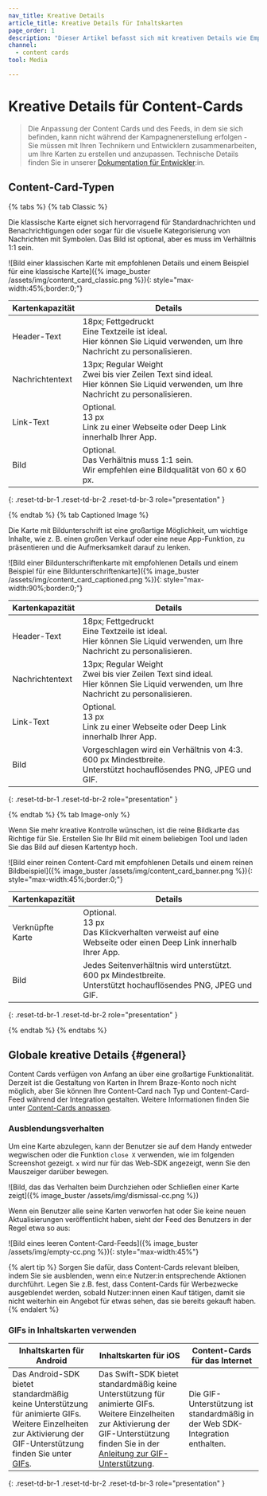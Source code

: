 ```yaml
---
nav_title: Kreative Details
article_title: Kreative Details für Inhaltskarten
page_order: 1
description: "Dieser Artikel befasst sich mit kreativen Details wie Empfehlungen für die Bildgröße und das Verhalten bei der Entlassung aus den drei Content-Card-Standardtypen."
channel:
  - content cards
tool: Media

---
```


# Kreative Details für Content-Cards

> Die Anpassung der Content Cards und des Feeds, in dem sie sich befinden, kann nicht während der Kampagnenerstellung erfolgen - Sie müssen mit Ihren Technikern und Entwicklern zusammenarbeiten, um Ihre Karten zu erstellen und anzupassen. Technische Details finden Sie in unserer [Dokumentation für Entwickler]({{site.baseurl}}/developer_guide/getting_started/customization_overview):in.

## Content-Card-Typen

{% tabs %}
{% tab Classic %}

Die klassische Karte eignet sich hervorragend für Standardnachrichten und Benachrichtigungen oder sogar für die visuelle Kategorisierung von Nachrichten mit Symbolen. Das Bild ist optional, aber es muss im Verhältnis 1:1 sein.

\![Bild einer klassischen Karte mit empfohlenen Details und einem Beispiel für eine klassische Karte]({% image_buster /assets/img/content_card_classic.png %}){: style="max-width:45%;border:0;"}

| Kartenkapazität | Details |
| --- | ---|
| Header-Text | 18px; Fettgedruckt <br> Eine Textzeile ist ideal. <br> Hier können Sie Liquid verwenden, um Ihre Nachricht zu personalisieren. |
| Nachrichtentext | 13px; Regular Weight <br> Zwei bis vier Zeilen Text sind ideal. <br> Hier können Sie Liquid verwenden, um Ihre Nachricht zu personalisieren. |
| Link-Text | Optional. <br> 13 px <br> Link zu einer Webseite oder Deep Link innerhalb Ihrer App. |
| Bild | Optional. <br> Das Verhältnis muss 1:1 sein. <br> Wir empfehlen eine Bildqualität von 60 x 60 px. |
{: .reset-td-br-1 .reset-td-br-2 .reset-td-br-3 role="presentation" }

{% endtab %}
{% tab Captioned Image %}

Die Karte mit Bildunterschrift ist eine großartige Möglichkeit, um wichtige Inhalte, wie z. B. einen großen Verkauf oder eine neue App-Funktion, zu präsentieren und die Aufmerksamkeit darauf zu lenken.

\![Bild einer Bildunterschriftenkarte mit empfohlenen Details und einem Beispiel für eine Bildunterschriftenkarte]({% image_buster /assets/img/content_card_captioned.png %}){: style="max-width:90%;border:0;"}

| Kartenkapazität | Details |
| --- | ---|
| Header-Text | 18px; Fettgedruckt <br> Eine Textzeile ist ideal. <br> Hier können Sie Liquid verwenden, um Ihre Nachricht zu personalisieren. |
| Nachrichtentext | 13px; Regular Weight <br> Zwei bis vier Zeilen Text sind ideal. <br> Hier können Sie Liquid verwenden, um Ihre Nachricht zu personalisieren. |
| Link-Text | Optional. <br> 13 px <br> Link zu einer Webseite oder Deep Link innerhalb Ihrer App. |
| Bild | Vorgeschlagen wird ein Verhältnis von 4:3. <br> 600 px Mindestbreite.  <br> Unterstützt hochauflösendes PNG, JPEG und GIF. |
{: .reset-td-br-1 .reset-td-br-2 role="presentation" }

{% endtab %}
{% tab Image-only %}

Wenn Sie mehr kreative Kontrolle wünschen, ist die reine Bildkarte das Richtige für Sie. Erstellen Sie Ihr Bild mit einem beliebigen Tool und laden Sie das Bild auf diesen Kartentyp hoch.

\![Bild einer reinen Content-Card mit empfohlenen Details und einem reinen Bildbeispiel]({% image_buster /assets/img/content_card_banner.png %}){: style="max-width:45%;border:0;"}

| Kartenkapazität | Details |
| --- | ---|
| Verknüpfte Karte | Optional. <br> 13 px <br> Das Klickverhalten verweist auf eine Webseite oder einen Deep Link innerhalb Ihrer App. |
| Bild | Jedes Seitenverhältnis wird unterstützt. <br> 600 px Mindestbreite.  <br> Unterstützt hochauflösendes PNG, JPEG und GIF. |
{: .reset-td-br-1 .reset-td-br-2 role="presentation" }

{% endtab %}
{% endtabs %}

## Globale kreative Details {#general}

Content Cards verfügen von Anfang an über eine großartige Funktionalität. Derzeit ist die Gestaltung von Karten in Ihrem Braze-Konto noch nicht möglich, aber Sie können Ihre Content-Card nach Typ und Content-Card-Feed während der Integration gestalten. Weitere Informationen finden Sie unter [Content-Cards anpassen]({{site.baseurl}}/developer_guide/content_cards/).

### Ausblendungsverhalten

Um eine Karte abzulegen, kann der Benutzer sie auf dem Handy entweder wegwischen oder die Funktion `close X` verwenden, wie im folgenden Screenshot gezeigt. `x` wird nur für das Web-SDK angezeigt, wenn Sie den Mauszeiger darüber bewegen.

\![Bild, das das Verhalten beim Durchziehen oder Schließen einer Karte zeigt]({% image_buster /assets/img/dismissal-cc.png %})

Wenn ein Benutzer alle seine Karten verworfen hat oder Sie keine neuen Aktualisierungen veröffentlicht haben, sieht der Feed des Benutzers in der Regel etwa so aus:

\![Bild eines leeren Content-Card-Feeds]({% image_buster /assets/img/empty-cc.png %}){: style="max-width:45%"}

{% alert tip %}
Sorgen Sie dafür, dass Content-Cards relevant bleiben, indem Sie sie ausblenden, wenn ein:e Nutzer:in entsprechende Aktionen durchführt. Legen Sie z.B. fest, dass Content-Cards für Werbezwecke ausgeblendet werden, sobald Nutzer:innen einen Kauf tätigen, damit sie nicht weiterhin ein Angebot für etwas sehen, das sie bereits gekauft haben.
{% endalert %}

### GIFs in Inhaltskarten verwenden

| Inhaltskarten für Android | Inhaltskarten für iOS | Content-Cards für das Internet |
| --- | --- |---|
| Das Android-SDK bietet standardmäßig keine Unterstützung für animierte GIFs. Weitere Einzelheiten zur Aktivierung der GIF-Unterstützung finden Sie unter [GIFs]({{site.baseurl}}/developer_guide/content_cards/embedding_gifs/?sdktab=android). | Das Swift-SDK bietet standardmäßig keine Unterstützung für animierte GIFs. Weitere Einzelheiten zur Aktivierung der GIF-Unterstützung finden Sie in der [Anleitung zur GIF-Unterstützung](https://braze-inc.github.io/braze-swift-sdk/tutorials/braze/c3-gif-support). | Die GIF-Unterstützung ist standardmäßig in der Web SDK-Integration enthalten. |
{: .reset-td-br-1 .reset-td-br-2 .reset-td-br-3 role="presentation" }

<br><br>

